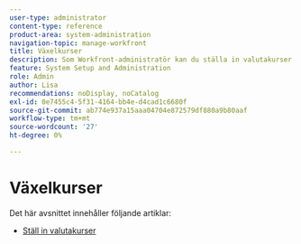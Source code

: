 ```yaml
---
user-type: administrator
content-type: reference
product-area: system-administration
navigation-topic: manage-workfront
title: Växelkurser
description: Som Workfront-administratör kan du ställa in valutakurser i Workfront.
feature: System Setup and Administration
role: Admin
author: Lisa
recommendations: noDisplay, noCatalog
exl-id: 0e7455c4-5f31-4164-bb4e-d4cad1c6680f
source-git-commit: ab774e937a15aaa04704e872579df880a9b80aaf
workflow-type: tm+mt
source-wordcount: '27'
ht-degree: 0%

---
```


# Växelkurser

Det här avsnittet innehåller följande artiklar:

* [Ställ in valutakurser](../../../administration-and-setup/manage-workfront/exchange-rates/set-up-exchange-rates.md)
